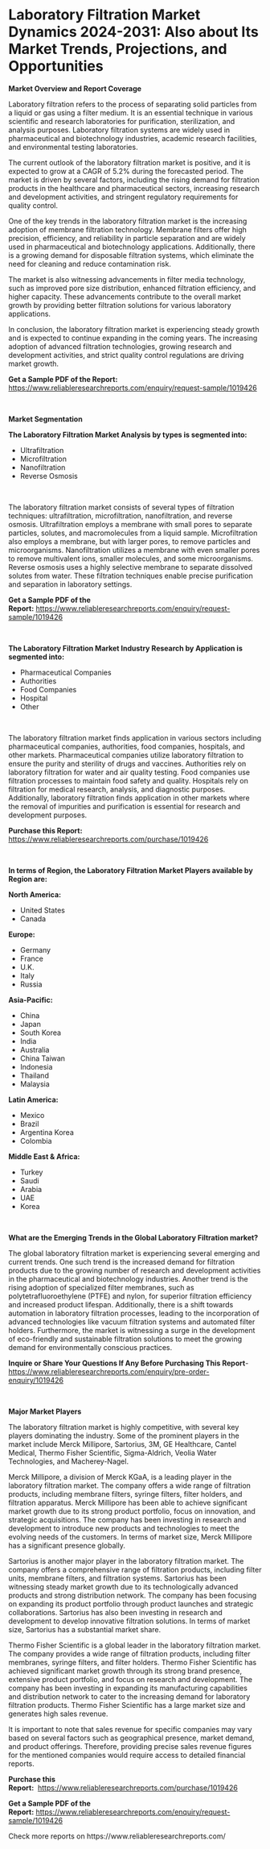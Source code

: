 <p><h1>Laboratory Filtration Market Dynamics 2024-2031: Also about Its Market Trends, Projections, and Opportunities</h1></p><p><strong>Market Overview and Report Coverage</strong></p>
<p><p>Laboratory filtration refers to the process of separating solid particles from a liquid or gas using a filter medium. It is an essential technique in various scientific and research laboratories for purification, sterilization, and analysis purposes. Laboratory filtration systems are widely used in pharmaceutical and biotechnology industries, academic research facilities, and environmental testing laboratories.</p><p>The current outlook of the laboratory filtration market is positive, and it is expected to grow at a CAGR of 5.2% during the forecasted period. The market is driven by several factors, including the rising demand for filtration products in the healthcare and pharmaceutical sectors, increasing research and development activities, and stringent regulatory requirements for quality control.</p><p>One of the key trends in the laboratory filtration market is the increasing adoption of membrane filtration technology. Membrane filters offer high precision, efficiency, and reliability in particle separation and are widely used in pharmaceutical and biotechnology applications. Additionally, there is a growing demand for disposable filtration systems, which eliminate the need for cleaning and reduce contamination risk.</p><p>The market is also witnessing advancements in filter media technology, such as improved pore size distribution, enhanced filtration efficiency, and higher capacity. These advancements contribute to the overall market growth by providing better filtration solutions for various laboratory applications.</p><p>In conclusion, the laboratory filtration market is experiencing steady growth and is expected to continue expanding in the coming years. The increasing adoption of advanced filtration technologies, growing research and development activities, and strict quality control regulations are driving market growth.</p></p>
<p><strong>Get a Sample PDF of the Report:</strong> <a href="https://www.reliableresearchreports.com/enquiry/request-sample/1019426">https://www.reliableresearchreports.com/enquiry/request-sample/1019426</a></p>
<p>&nbsp;</p>
<p><strong>Market Segmentation</strong></p>
<p><strong>The Laboratory Filtration Market Analysis by types is segmented into:</strong></p>
<p><ul><li>Ultrafiltration</li><li>Microfiltration</li><li>Nanofiltration</li><li>Reverse Osmosis</li></ul></p>
<p>&nbsp;</p>
<p><p>The laboratory filtration market consists of several types of filtration techniques: ultrafiltration, microfiltration, nanofiltration, and reverse osmosis. Ultrafiltration employs a membrane with small pores to separate particles, solutes, and macromolecules from a liquid sample. Microfiltration also employs a membrane, but with larger pores, to remove particles and microorganisms. Nanofiltration utilizes a membrane with even smaller pores to remove multivalent ions, smaller molecules, and some microorganisms. Reverse osmosis uses a highly selective membrane to separate dissolved solutes from water. These filtration techniques enable precise purification and separation in laboratory settings.</p></p>
<p><strong>Get a Sample PDF of the Report:</strong>&nbsp;<a href="https://www.reliableresearchreports.com/enquiry/request-sample/1019426">https://www.reliableresearchreports.com/enquiry/request-sample/1019426</a></p>
<p>&nbsp;</p>
<p><strong>The Laboratory Filtration Market Industry Research by Application is segmented into:</strong></p>
<p><ul><li>Pharmaceutical Companies</li><li>Authorities</li><li>Food Companies</li><li>Hospital</li><li>Other</li></ul></p>
<p>&nbsp;</p>
<p><p>The laboratory filtration market finds application in various sectors including pharmaceutical companies, authorities, food companies, hospitals, and other markets. Pharmaceutical companies utilize laboratory filtration to ensure the purity and sterility of drugs and vaccines. Authorities rely on laboratory filtration for water and air quality testing. Food companies use filtration processes to maintain food safety and quality. Hospitals rely on filtration for medical research, analysis, and diagnostic purposes. Additionally, laboratory filtration finds application in other markets where the removal of impurities and purification is essential for research and development purposes.</p></p>
<p><strong>Purchase this Report:</strong>&nbsp; <a href="https://www.reliableresearchreports.com/purchase/1019426">https://www.reliableresearchreports.com/purchase/1019426</a></p>
<p>&nbsp;</p>
<p><strong>In terms of Region, the Laboratory Filtration Market Players available by Region are:</strong></p>
<p>
    <p> <strong> North America: </strong>
        <ul>
            <li>United States</li>
            <li>Canada</li>
        </ul>
        </p> 
    <p> <strong> Europe: </strong>
        <ul>
            <li>Germany</li>
            <li>France</li>
            <li>U.K.</li>
            <li>Italy</li>
            <li>Russia</li>
        </ul>
        </p> 
    <p> <strong> Asia-Pacific: </strong>
        <ul>
            <li>China</li>
            <li>Japan</li>
            <li>South Korea</li>
            <li>India</li>
            <li>Australia</li>
            <li>China Taiwan</li>
            <li>Indonesia</li>
            <li>Thailand</li>
            <li>Malaysia</li>
        </ul>
        </p> 
    <p> <strong> Latin America: </strong>
        <ul>
            <li>Mexico</li>
            <li>Brazil</li>
            <li>Argentina Korea</li>
            <li>Colombia</li>
        </ul>
        </p> 
    <p> <strong> Middle East & Africa: </strong>
        <ul>
            <li>Turkey</li>
            <li>Saudi</li>
            <li>Arabia</li>
            <li>UAE</li>
            <li>Korea</li>
        </ul>
    </p>
    </p>
<p>&nbsp;</p>
<p><strong>What are the Emerging Trends in the Global Laboratory Filtration market?</strong></p>
<p><p>The global laboratory filtration market is experiencing several emerging and current trends. One such trend is the increased demand for filtration products due to the growing number of research and development activities in the pharmaceutical and biotechnology industries. Another trend is the rising adoption of specialized filter membranes, such as polytetrafluoroethylene (PTFE) and nylon, for superior filtration efficiency and increased product lifespan. Additionally, there is a shift towards automation in laboratory filtration processes, leading to the incorporation of advanced technologies like vacuum filtration systems and automated filter holders. Furthermore, the market is witnessing a surge in the development of eco-friendly and sustainable filtration solutions to meet the growing demand for environmentally conscious practices.</p></p>
<p><strong>Inquire or Share Your Questions If Any Before Purchasing This Report</strong>- <a href="https://www.reliableresearchreports.com/enquiry/pre-order-enquiry/1019426">https://www.reliableresearchreports.com/enquiry/pre-order-enquiry/1019426</a></p>
<p>&nbsp;</p>
<p><strong>Major Market Players</strong></p>
<p><p>The laboratory filtration market is highly competitive, with several key players dominating the industry. Some of the prominent players in the market include Merck Millipore, Sartorius, 3M, GE Healthcare, Cantel Medical, Thermo Fisher Scientific, Sigma-Aldrich, Veolia Water Technologies, and Macherey-Nagel. </p><p>Merck Millipore, a division of Merck KGaA, is a leading player in the laboratory filtration market. The company offers a wide range of filtration products, including membrane filters, syringe filters, filter holders, and filtration apparatus. Merck Millipore has been able to achieve significant market growth due to its strong product portfolio, focus on innovation, and strategic acquisitions. The company has been investing in research and development to introduce new products and technologies to meet the evolving needs of the customers. In terms of market size, Merck Millipore has a significant presence globally.</p><p>Sartorius is another major player in the laboratory filtration market. The company offers a comprehensive range of filtration products, including filter units, membrane filters, and filtration systems. Sartorius has been witnessing steady market growth due to its technologically advanced products and strong distribution network. The company has been focusing on expanding its product portfolio through product launches and strategic collaborations. Sartorius has also been investing in research and development to develop innovative filtration solutions. In terms of market size, Sartorius has a substantial market share.</p><p>Thermo Fisher Scientific is a global leader in the laboratory filtration market. The company provides a wide range of filtration products, including filter membranes, syringe filters, and filter holders. Thermo Fisher Scientific has achieved significant market growth through its strong brand presence, extensive product portfolio, and focus on research and development. The company has been investing in expanding its manufacturing capabilities and distribution network to cater to the increasing demand for laboratory filtration products. Thermo Fisher Scientific has a large market size and generates high sales revenue.</p><p>It is important to note that sales revenue for specific companies may vary based on several factors such as geographical presence, market demand, and product offerings. Therefore, providing precise sales revenue figures for the mentioned companies would require access to detailed financial reports.</p></p>
<p><strong>Purchase this Report:</strong>&nbsp;&nbsp;<a href="https://www.reliableresearchreports.com/purchase/1019426">https://www.reliableresearchreports.com/purchase/1019426</a></p>
<p></p>
<p><strong>Get a Sample PDF of the Report:</strong>&nbsp;<a href="https://www.reliableresearchreports.com/enquiry/request-sample/1019426">https://www.reliableresearchreports.com/enquiry/request-sample/1019426</a></p>
<p>Check more reports on https://www.reliableresearchreports.com/</p>